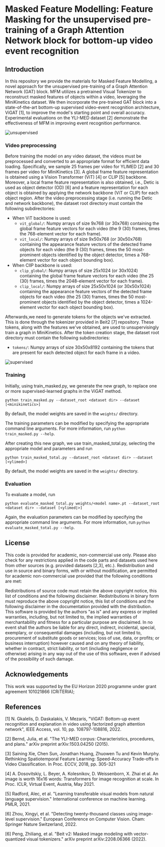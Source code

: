 # Masked Feature Modelling: Feature Masking for the unsupervised pre-training of a Graph Attention Network block for bottom-up video event recognition

## Introduction
In this repository we provide the materials for Masked Feature Modelling, a novel approach for the unsupervised pre-training of a Graph Attention Network (GAT) block.
MFM utilizes a pretrained Visual Tokenizer to reconstruct masked features of objects within a video, leveraging the MiniKinetics dataset. We then incorporate the pre-trained GAT block into a state-of-the-art bottom-up supervised video-event recognition architecture, ViGAT [1], to improve the model's starting point and overall accuracy. Experimental evaluations on the YLI-MED dataset [2] demonstrate the effectiveness of MFM in improving event recognition performance.

![unsupervised](https://github.com/bmezaris/masked-ViGAT/assets/33573818/233e55b2-008d-470b-a13c-959febffefd6)

### Video preprocessing

Before training the model on any video dataset, the videos must be preprocessed and converted to an appropriate format for efficient data loading.
Specifically, we sample 25 frames per video for YLIMED [2] and 30 frames per video for MiniKinetics [3].
A global frame feature representation is obtained using a  Vision Transformer (ViT) [4] or CLIP [5] backbone. Moreover, a local frame feature representation is also obtained, i.e., Detic is used as object detector (OD) [6] and a feature representation for each object is obtained by applying the network backbone (ViT or CLIP) for each object region.
After the video preprocessing stage (i.e. running the Detic and network backbone), the dataset root directory must contain the following subdirectories:
* When ViT backbone is used:
  * ```vit_global/```: Numpy arrays of size 9x768 (or 30x768) containing the global frame feature vectors for each video (the 9 (30) frames, times the 768-element vector for each frame).
  * ```vit_local/```: Numpy arrays of size 9x50x768 (or 30x50x768) containing the appearance feature vectors of the detected frame objects for each video (the 9 (30) frames, times the 50 most-prominent objects identified by the object detector, times a 768-element vector for each object bounding box).
* When ClIP backbone is used:
  * ```clip_global/```: Numpy arrays of size 25x1024 (or 30x1024) containing the global frame feature vectors for each video (the 25 (30) frames, times the 2048-element vector for each frame).
  * ```clip_local/```: Numpy arrays of size 25x50x1024 (or 30x50x1024) containing the appearance feature vectors of the detected frame objects for each video (the 25 (30) frames, times the 50 most-prominent objects identified by the object detector, times a 1024-element vector for each object bounding box).

Afterwards,we need to generate tokens for the objects we've extracted. This is done through the tokenizer provided in Beit2 [7] repository.
These tokens, along with the features we've obtained, are used to unsupervisingly train a graph in MiniKinetics. 
After the token creation stage, the dataset root directory must contain the following subdirectories:
* ```tokens/```: Numpy arrays of size 30x50x8192 containing the tokens that are present for each detected object for each frame in a video.

![supervised](https://github.com/bmezaris/masked-ViGAT/assets/33573818/425a88b1-d3d8-4092-8320-e1d7234233d5)

### Training

Initially, using train_masked.py, we generate the new graph, to replace one or more supervised-learned graphs in the ViGAT method.
```
python train_masked.py --dataset_root <dataset dir> --dataset [<minikinetics>]
```
By default, the model weights are saved in the ```weights/``` directory. 

The training parameters can be modified by specifying the appropriate command line arguments. For more information, run ```python train_masked.py --help```.

After creating this new graph, we use train_masked_total.py, selecting the appropriate model and parameters and run 
```
python train_masked_total.py --dataset_root <dataset dir> --dataset [<ylimed>]
```
By default, the model weights are saved in the ```weights/``` directory. 

### Evaluation

To evaluate a model, run

```
python evaluate_masked_total.py weights/<model name>.pt --dataset_root <dataset dir> --dataset [<ylimed|>]
```
Again, the evaluation parameters can be modified by specifying the appropriate command line arguments. For more information, run ```python evaluate_masked_total.py --help```.

## License

This code is provided for academic, non-commercial use only. Please also check for any restrictions applied in the code parts and datasets used here from other sources (e.g. provided datasets [2,3], etc.). Redistribution and use in source and binary forms, with or without modification, are permitted for academic non-commercial use provided that the following conditions are met:

Redistributions of source code must retain the above copyright notice, this list of conditions and the following disclaimer. Redistributions in binary form must reproduce the above copyright notice, this list of conditions and the following disclaimer in the documentation provided with the distribution. This software is provided by the authors "as is" and any express or implied warranties, including, but not limited to, the implied warranties of merchantability and fitness for a particular purpose are disclaimed. In no event shall the authors be liable for any direct, indirect, incidental, special, exemplary, or consequential damages (including, but not limited to, procurement of substitute goods or services; loss of use, data, or profits; or business interruption) however caused and on any theory of liability, whether in contract, strict liability, or tort (including negligence or otherwise) arising in any way out of the use of this software, even if advised of the possibility of such damage.

## Acknowledgements

This work was supported by the EU Horizon 2020 programme under grant agreement 101021866 (CRiTERIA);

## References

[1] N. Gkalelis, D. Daskalakis, V. Mezaris, "ViGAT: Bottom-up event recognition and explanation in video using factorized graph attention network", IEEE Access, vol. 10, pp. 108797-108816, 2022.

[2] Bernd, Julia, et al. "The YLI-MED corpus: Characteristics, procedures, and plans." arXiv preprint arXiv:1503.04250 (2015).

[3] Saining Xie, Chen Sun, Jonathan Huang, Zhuowen Tu and Kevin Murphy. Rethinking Spatiotemporal Feature Learning: Speed-Accuracy Trade-offs in Video Classification. In Proc. ECCV, 2018, pp. 305-321

[4] A. Dosovitskiy, L. Beyer, A. Kolesnikov, D. Weissenborn, X. Zhai et al. An image is worth 16x16 words: Transformers for image recognition at scale. In Proc. ICLR, Virtual Event, Austria, May 2021.

[5] Radford, Alec, et al. "Learning transferable visual models from natural language supervision." International conference on machine learning. PMLR, 2021.

[6] Zhou, Xingyi, et al. "Detecting twenty-thousand classes using image-level supervision." European Conference on Computer Vision. Cham: Springer Nature Switzerland, 2022.

[6] Peng, Zhiliang, et al. "Beit v2: Masked image modeling with vector-quantized visual tokenizers." arXiv preprint arXiv:2208.06366 (2022).
